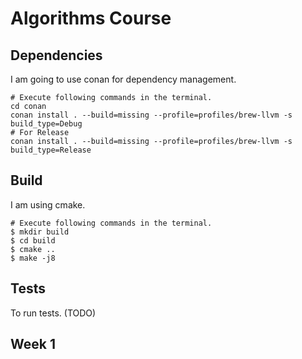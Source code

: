 # Algorithms Course

## Dependencies

I am going to use conan for dependency management.

```shell
# Execute following commands in the terminal.
cd conan
conan install . --build=missing --profile=profiles/brew-llvm -s build_type=Debug
# For Release
conan install . --build=missing --profile=profiles/brew-llvm -s build_type=Release
```

## Build

I am using cmake.

```shell
# Execute following commands in the terminal.
$ mkdir build
$ cd build
$ cmake ..
$ make -j8
```

## Tests

To run tests. (TODO)

## Week 1

